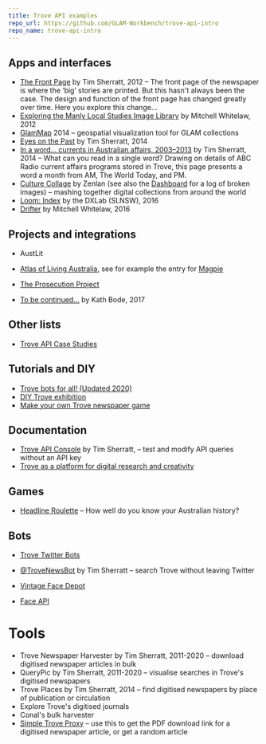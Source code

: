 ```yaml
---
title: Trove API examples
repo_url: https://github.com/GLAM-Workbench/trove-api-intro
repo_name: trove-api-intro
---
```


## Apps and interfaces

* [The Front Page](http://dhistory.org/frontpages/) by Tim Sherratt, 2012 – The front page of the newspaper is where the ‘big’ stories are printed. But this hasn't always been the case. The design and function of the front page has changed greatly over time. Here you explore this change...
* [Exploring the Manly Local Studies Image Library](http://mtchl.net/manlyimages/index.html) by Mitchell Whitelaw, 2012
* [GlamMap](https://glammap.net/) 2014 – geospatial visualization tool for GLAM collections
* [Eyes on the Past](https://eyespast.herokuapp.com/) by Tim Sherratt, 2014
* [In a word... currents in Australian affairs, 2003–2013](https://inaword.herokuapp.com/) by Tim Sherratt, 2014 – What can you read in a single word? Drawing on details of ABC Radio current affairs programs stored in Trove, this page presents a word a month from AM, The World Today, and PM.
* [Culture Collage](https://www.zenlan.com/collage/) by Zenlan (see also the [Dashboard](https://www.zenlan.com/dashboard/) for a log of broken images) – mashing together digital collections from around the world
* [Loom: Index](https://dxlab.sl.nsw.gov.au/blog/loom-index/) by the DXLab (SLNSW), 2016
* [Drifter](http://mtchl.net/drifter/) by Mitchell Whitelaw, 2016

## Projects and integrations

* AustLit

* [Atlas of Living Australia](https://www.ala.org.au/), see for example the entry for [Magpie](http://bie.ala.org.au/species/urn:lsid:biodiversity.org.au:afd.taxon:68d5fd52-71e7-4729-bf20-db7063f47ad5#literature)
* [The Prosecution Project]()
* [To be continued...](https://cdhrdatasys.anu.edu.au/tobecontinued/) by Kath Bode, 2017

## Other lists

* [Trove API Case Studies]()

## Tutorials and DIY

* [Trove bots for all! (Updated 2020)](https://101dhhacks.net/trove-bots-for-all/)
* [DIY Trove exhibition](https://github.com/wragge/diy-trove-exhibition)
* [Make your own Trove newspaper game](https://101dhhacks.net/headline-roulette/)

## Documentation

* [Trove API Console](https://troveconsole.herokuapp.com/) by Tim Sherratt,  – test and modify API queries without an API key
* [Trove as a platform for digital research and creativity](https://slides.com/wragge/trove-data-workshop-uc-2019)

## Games

* [Headline Roulette](http://headlineroulette.net/) – How well do you know your Australian history?

## Bots

* [Trove Twitter Bots](https://twitter.com/i/lists/944100466199166977)
* [@TroveNewsBot](https://twitter.com/TroveNewsBot) by Tim Sherratt – search Trove without leaving Twitter
* [Vintage Face Depot](https://wragge.github.io/face-depot/)


* [Face API](https://faceapi.herokuapp.com/)

# Tools

* Trove Newspaper Harvester by Tim Sherratt, 2011-2020 – download digitised newspaper articles in bulk
* QueryPic by Tim Sherratt, 2011-2020 – visualise searches in Trove's digitised newspapers
* Trove Places by Tim Sherratt, 2014 – find digitised newspapers by place of publication or circulation
* Explore Trove's digitised journals
* Conal's bulk harvester
* [Simple Trove Proxy](https://trove-proxy.herokuapp.com/) – use this to get the PDF download link for a digitised newspaper article, or get a random article
